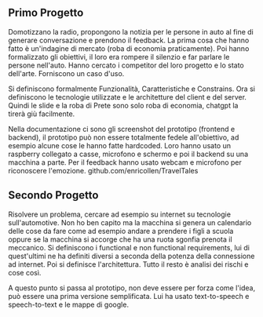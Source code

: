 ## Primo Progetto

Domotizzano la radio, propongono la notizia per le persone in auto al fine di generare conversazione e prendono il feedback.
La prima cosa che hanno fatto è un'indagine di mercato (roba di economia praticamente).
Poi hanno formalizzato gli obiettivi, il loro era rompere il silenzio e far parlare le persone nell'auto.
Hanno cercato i competitor del loro progetto e lo stato dell'arte.
Forniscono un caso d'uso.

Si definiscono formalmente Funzionalità, Caratteristiche e Constrains.
Ora si definiscono le tecnologie utilizzate e le architetture del client e del server. 
Quindi le slide e la roba di Prete sono solo roba di economia, chatgpt la tirerà giù facilmente. 

Nella documentazione ci sono gli screenshot del prototipo (frontend e backend), il prototipo può non essere totalmente fedele all'obiettivo, ad esempio alcune cose le hanno fatte hardcoded.
Loro hanno usato un raspberry collegato a casse, microfono e schermo e poi il backend su una macchina a parte.
Per il feedback hanno usato webcam e microfono per riconoscere l'emozione. 
github.com/enricollen/TravelTales

## Secondo Progetto

Risolvere un problema, cercare ad esempio su internet su tecnologie sull'automotive.
Non ho ben capito ma la macchina si genera un calendario delle cose da fare come ad esempio andare a prendere i figli a scuola oppure se la macchina si accorge che ha una ruota sgonfia prenota il meccanico.
Si definiscono i functional e non functional requirements, lui di quest'ultimi ne ha definiti diversi a seconda della potenza della connessione ad internet.
Poi si definisce l'architettura.
Tutto il resto è analisi dei rischi e cose così.

A questo punto si passa al prototipo, non deve essere per forza come l'idea, può essere una prima versione semplificata.
Lui ha usato text-to-speech e speech-to-text e le mappe di google.
